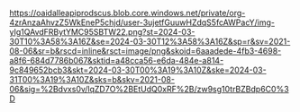 https://oaidalleapiprodscus.blob.core.windows.net/private/org-4zrAnzaAhvzZ5WkEneP5chjd/user-3ujetfGuuwHZdqS5fcAWPacY/img-yIg1QAvdFRBytYMC95SBTW22.png?st=2024-03-30T10%3A58%3A16Z&se=2024-03-30T12%3A58%3A16Z&sp=r&sv=2021-08-06&sr=b&rscd=inline&rsct=image/png&skoid=6aaadede-4fb3-4698-a8f6-684d7786b067&sktid=a48cca56-e6da-484e-a814-9c849652bcb3&skt=2024-03-30T00%3A19%3A10Z&ske=2024-03-31T00%3A19%3A10Z&sks=b&skv=2021-08-06&sig=%2Bdvxs0v/lqZD7O%2BEtUdQ0xRF%2B/zw9sg10trBZBdp6C0%3D
